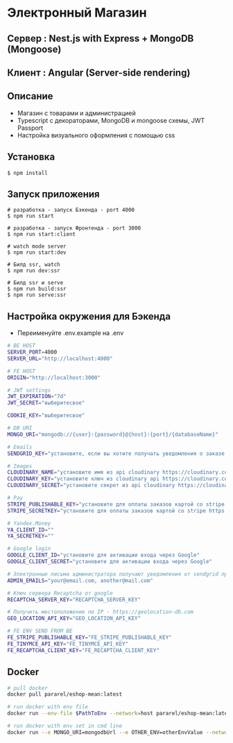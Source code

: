 # Электронный Магазин

## Сервер : Nest.js with Express +  MongoDB (Mongoose)
## Клиент : Angular (Server-side rendering)


## Описание
- Магазин с товарами и администрацией
- Typescript с декораторами, MongoDB и mongoose схемы, JWT Passport
- Настройка визуального оформления с помощью css

## Установка

```
$ npm install
```

## Запуск приложения

```
# разработка - запуск Бэкенда - port 4000
$ npm run start

# разработка - запуск Фронтенда - port 3000
$ npm run start:client

# watch mode server 
$ npm run start:dev

# Билд ssr, watch
$ npm run dev:ssr

# Билд ssr и serve
$ npm run build:ssr
$ npm run serve:ssr
```

## Настройка окружения для Бэкенда

- Переименуйте .env.example на .env

```bash
# BE HOST
SERVER_PORT=4000
SERVER_URL="http://localhost:4000"

# FE HOST
ORIGIN="http://localhost:3000"

# JWT settings
JWT_EXPIRATION="7d"
JWT_SECRET="выберитесвое"

COOKIE_KEY="выберитесвое"

# DB URI
MONGO_URI="mongodb://{user}:{password}@{host}:{port}/{databaseName}"

# Emails
SENDGRID_KEY="установите, если вы хотите получать уведомления о заказе или контактную форму https://sendgrid.com (ADMIN_EMAILS и пользователь получит уведомление)"

# Images
CLOUDINARY_NAME="установите имя из api cloudinary https://cloudinary.com (для загрузки изображений)"
CLOUDINARY_KEY="установите ключ из cloudinary api https://cloudinary.com (для загрузки изображений)"
CLOUDINARY_SECRET="установите секрет из api cloudinary https://cloudinary.com (для загрузки изображений)"

# Pay
STRIPE_PUBLISHABLE_KEY="установите для оплаты заказов картой со stripe https://stripe.com"
STRIPE_SECRETKEY="установите для оплаты заказов картой со stripe https://stripe.com"

# Yandex.Money
YA_CLIENT_ID=""
YA_SECRETKEY=""

# Google login
GOOGLE_CLIENT_ID="установите для активации входа через Google"
GOOGLE_CLIENT_SECRET="установите для активации входа через Google"

# Электронные письма администратора получают уведомления от sendgrid при отправке заказа или контакта
ADMIN_EMAILS="your@email.com, another@mail.com"

# Ключ сервера Recaptcha от google
RECAPTCHA_SERVER_KEY="RECAPTCHA_SERVER_KEY"

# Получить местоположение по IP - https://geolocation-db.com
GEO_LOCATION_API_KEY="GEO_LOCATION_API_KEY"

# FE ENV SEND FROM BE
FE_STRIPE_PUBLISHABLE_KEY="FE_STRIPE_PUBLISHABLE_KEY"
FE_TINYMCE_API_KEY="FE_TINYMCE_API_KEY"
FE_RECAPTCHA_CLIENT_KEY="FE_RECAPTCHA_CLIENT_KEY"
```
## Docker

```bash
# pull docker
docker pull pararel/eshop-mean:latest

# run docker with env file
docker run --env-file $PathToEnv --network=host pararel/eshop-mean:latest

# run docker with env set in cmd line
docker run --e MONGO_URI=mongodbUrl --e OTHER_ENV=otherEnvValue --network=host pararel/eshop-mean:latest

```
